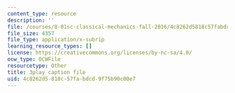 ```yaml
---
content_type: resource
description: ''
file: /courses/8-01sc-classical-mechanics-fall-2016/4c8262d5818c57fabdcd9f75b90c00e7_uhaFP0xEmzM.vtt
file_size: 4357
file_type: application/x-subrip
learning_resource_types: []
license: https://creativecommons.org/licenses/by-nc-sa/4.0/
ocw_type: OCWFile
resourcetype: Other
title: 3play caption file
uid: 4c8262d5-818c-57fa-bdcd-9f75b90c00e7
---
```

